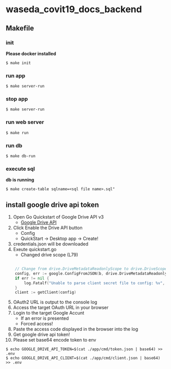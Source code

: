 # waseda_covit19_docs_backend

## Makefile
### init
**Please docker installed**
```
$ make init
```

### run app 
```
$ make server-run
```

### stop app 
```
$ make server-run
```

### run web server
```
$ make run
```

### run db
```
$ make db-run
```

### execute sql
**db is running**
```
$ make create-table sqlname=<sql file name>.sql"
```

## install google drive api token
1. Open Go Quickstart of Google Drive API v3
    + [Google Drive API](https://developers.google.com/drive/api/v3/quickstart/go)
2. Click Enable the Drive API button
    + Config
    + QuickStart → Desktop app → Create!
3. credentials.json will be downloaded
4. Exeute quickstart.go
    + Changed drive scope (L79)
```golang：quickstart.go
	
    // Change from drive.DriveMetadataReadonlyScope to drive.DriveScope
	config, err := google.ConfigFromJSON(b, drive.DriveMetadataReadonlyScope)　// ← here!
	if err != nil {
		log.Fatalf("Unable to parse client secret file to config: %v", err)
	}
	client := getClient(config)

```
5. OAuth2 URL is output to the console log
6. Access the target OAuth URL in your browser
7. Login to the target Google Accunt
    + If an error is presented
    + Forced access!
8. Paste the access code displayed in the browser into the log
9. Get google drive api token!
10. Please set base64 encode token to env
```
$ echo GOOGLE_DRIVE_API_TOKEN=$(cat ./app/cmd/token.json | base64) >> .env
$ echo GOOGLE_DRIVE_API_CLIENT=$(cat ./app/cmd/client.json | base64) >> .env 
```